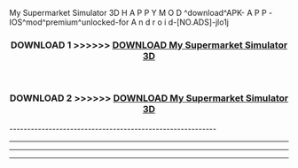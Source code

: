  My Supermarket Simulator 3D H A P P Y M O D ^download^APK- A P P -IOS^mod^premium^unlocked-for A n d r o i d-[NO.ADS]-jlo1j



<div align="center">

<h3>DOWNLOAD 1 >>>>>> <a href="https://en-mod.web.app/?en= My Supermarket Simulator 3D">DOWNLOAD My Supermarket Simulator 3D </a></h3><br>

<h3>DOWNLOAD 2 >>>>>> <a href="https://en-mod.web.app/?en= My Supermarket Simulator 3D">DOWNLOAD My Supermarket Simulator 3D </a></h3>

</div>
----------------------------------------------------------

----------------------------------------------------------

----------------------------------------------------------

----------------------------------------------------------



